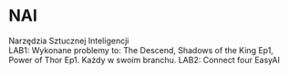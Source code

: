 # NAI
Narzędzia Sztucznej Inteligencji<br>
LAB1: Wykonane problemy to: The Descend, Shadows of the King Ep1, Power of Thor Ep1. Każdy w swoim branchu.
LAB2: Connect four EasyAI
